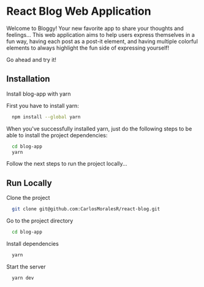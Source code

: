 # React Blog Web Application

Welcome to Bloggy! Your new favorite app to share your thoughts and feelings...
This web application aims to help users express themselves in a fun way, having each
post as a post-it element, and having multiple colorful elements to always highlight
the fun side of expressing yourself!

Go ahead and try it!

## Installation

Install blog-app with yarn

First you have to install yarn:

```bash
  npm install --global yarn

```

When you've successfully installed yarn, just do the
following steps to be able to install the project dependencies:

```bash
  cd blog-app
  yarn
```

Follow the next steps to run the project locally...

## Run Locally

Clone the project

```bash
  git clone git@github.com:CarlosMoralesR/react-blog.git
```

Go to the project directory

```bash
  cd blog-app
```

Install dependencies

```bash
  yarn
```

Start the server

```bash
  yarn dev
```
